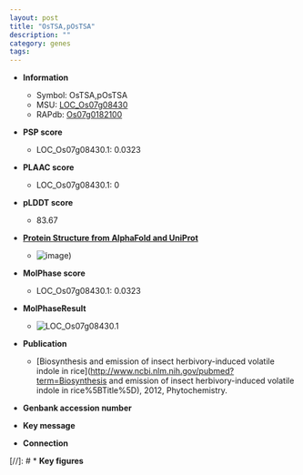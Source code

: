 ```yaml
---
layout: post
title: "OsTSA,pOsTSA"
description: ""
category: genes
tags: 
---
```


* **Information**  
    + Symbol: OsTSA,pOsTSA  
    + MSU: [LOC_Os07g08430](http://rice.plantbiology.msu.edu/cgi-bin/ORF_infopage.cgi?orf=LOC_Os07g08430)  
    + RAPdb: [Os07g0182100](http://rapdb.dna.affrc.go.jp/viewer/gbrowse_details/irgsp1?name=Os07g0182100)  

* **PSP score**  
    + LOC_Os07g08430.1: 0.0323 

* **PLAAC score**  
    + LOC_Os07g08430.1: 0 

* **pLDDT score**
    + 83.67

* **[Protein Structure from AlphaFold and UniProt](https://www.uniprot.org/uniprotkb/Q6ZL61/entry#structure)**
    + ![image](https://ricepsp.github.io/images/Q6/AF-Q6ZL61-F1.png))

* **MolPhase score**
    + LOC_Os07g08430.1: 0.0323

* **MolPhaseResult**
    + ![LOC_Os07g08430.1](https://ricepsp.github.io/pictures/LOC_Os07g/LOC_Os07g08430.1.png)

* **Publication**  
    + [Biosynthesis and emission of insect herbivory-induced volatile indole in rice](http://www.ncbi.nlm.nih.gov/pubmed?term=Biosynthesis and emission of insect herbivory-induced volatile indole in rice%5BTitle%5D), 2012, Phytochemistry.

* **Genbank accession number**  

* **Key message**  

* **Connection**  

[//]: # * **Key figures**  



